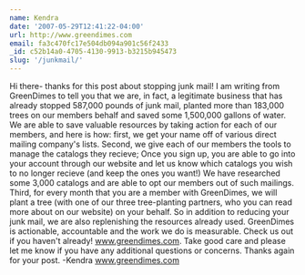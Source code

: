 ```yaml
---
name: Kendra
date: '2007-05-29T12:41:22-04:00'
url: http://www.greendimes.com
email: fa3c470fc17e504db094a901c56f2433
_id: c52b14a0-4705-4130-9913-b3215b945473
slug: '/junkmail/'
---
```


Hi there- thanks for this post about stopping junk mail! I am writing from
GreenDimes to tell you that we are, in fact, a legitimate business that has
already stopped 587,000 pounds of junk mail, planted more than 183,000 trees
on our members behalf and saved some 1,500,000 gallons of water. We are able
to save valuable resources by taking action for each of our members, and here
is how: first, we get your name off of various direct mailing company's lists.
Second, we give each of our members the tools to manage the catalogs they
recieve; Once you sign up, you are able to go into your account through our
website and let us know which catalogs you wish to no longer recieve (and keep
the ones you want!) We have researched some 3,000 catalogs and are able to opt
our members out of such mailings. Third, for every month that you are a member
with GreenDimes, we will plant a tree (with one of our three tree-planting
partners, who you can read more about on our website) on your behalf. So in
addition to reducing your junk mail, we are also replenishing the resources
already used. GreenDimes is actionable, accountable and the work we do is
measurable. Check us out if you haven't already! www.greendimes.com. Take good
care and please let me know if you have any additional questions or concerns.
Thanks again for your post. -Kendra www.greendimes.com
